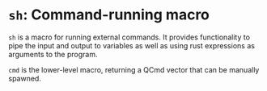 # `sh`: Command-running macro

`sh` is a macro for running external commands. It provides functionality to
pipe the input and output to variables as well as using rust expressions
as arguments to the program.

`cmd` is the lower-level macro, returning a QCmd vector that can be manually
spawned.

